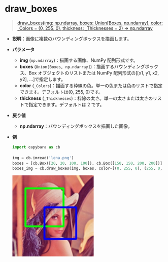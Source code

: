 # draw_boxes

> [draw_boxes(img: np.ndarray, boxes: Union[Boxes, np.ndarray], color: \_Colors = (0, 255, 0), thickness: \_Thicknesses = 2) -> np.ndarray](https://github.com/DocsaidLab/Capybara/blob/975d62fba4f76db59e715c220f7a2af5ad8d050e/capybara/vision/visualization/draw.py#L70)

- **説明**：画像に複数のバウンディングボックスを描画します。

- **パラメータ**

  - **img** (`np.ndarray`)：描画する画像、NumPy 配列形式です。
  - **boxes** (`Union[Boxes, np.ndarray]`)：描画するバウンディングボックス、Box オブジェクトのリストまたは NumPy 配列形式の[[x1, y1, x2, y2], ...]で指定します。
  - **color** (`_Colors`)：描画する枠線の色。単一の色または色のリストで指定できます。デフォルトは(0, 255, 0)です。
  - **thickness** (`_Thicknesses`)：枠線の太さ。単一の太さまたは太さのリストで指定できます。デフォルトは 2 です。

- **戻り値**

  - **np.ndarray**：バウンディングボックスを描画した画像。

- **例**

  ```python
  import capybara as cb

  img = cb.imread('lena.png')
  boxes = [cb.Box([20, 20, 100, 100]), cb.Box([150, 150, 200, 200])]
  boxes_img = cb.draw_boxes(img, boxes, color=[(0, 255, 0), (255, 0, 0)], thickness=2)
  ```

  ![draw_boxes](./resource/test_draw_boxes.jpg)
